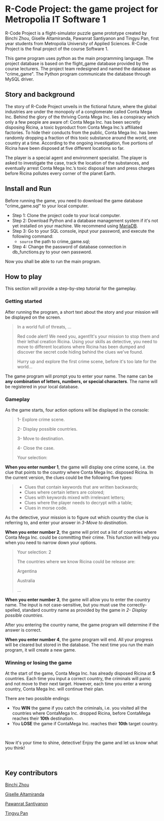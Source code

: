 # R-Code Project: the game project for Metropolia IT Software 1

R-Code Project is a flight-simulator puzzle game prototype created by Binchi Zhou, Giselle Altamiranda, Pawanrat Santiyanon and Tingyu Pan, first year students from Metropolia University of Applied Sciences. R-Code Project is the final project of the course Software 1. 

This game program uses python as the main programming language. The project database is based on the flight_game database provided by the course lecturers. The project team redesigned and named the database as "crime_game". The Python program communicate the database through MySQL driver.

## Story and background

The story of R-Code Project unveils in the fictional future, where the global industries are under the monopoly of a conglomerate called Conta Mega Inc. Behind the glory of the thriving Conta Mega Inc. lies a conspiracy which only a few people are aware of: Conta Mega Inc. has been secretly disposing Ricina, a toxic byproduct from Conta Mega Inc.’s affiliated factories. To hide their conducts from the public, Conta Mega Inc. has been randomly dropping a fraction of this toxic substance around the world, one country at a time. According to the ongoing investigation, five portions of Ricina have been disposed at five different locations so far. 

The player is a special agent and environment specialist. The player is asked to investigate the case, track the location of the substances, and eventually arrest Conta Mega Inc.’s toxic disposal team and press charges before Ricina pollutes every corner of the planet Earth.

## Install and Run

Before running the game, you need to download the game database "crime_game.sql" to your local computer.

* Step 1: Clone the project code to your local computer. 
* Step 2: Download Python and a database management system if it's not yet installed on your machine. We recommend using [MariaDB](https://mariadb.org/download/?t=mariadb&p=mariadb&r=11.3.0&os=windows&cpu=x86_64&pkg=msi&m=xtom_tal).
* Step 3: Go to your SQL console, input your password, and execute the following command:
  * `source` the path to crime_game.sql;
* Step 4: Change the password of database connection in db_functions.py to your own password.

Now you shall be able to run the main program.

## How to play

This section will provide a step-by-step tutorial for the gameplay.

### Getting started
After running the program, a short text about the story and your mission will be displayed on the screen.
> In a world full of threats, ... 
> 
> Red code alert! We need you, agent!It's your mission to stop them and their lethal creation Ricina. Using your skills as detective, you need to move to different locations where Ricina has been dumped and discover the secret code hiding behind the clues we've found. 
> 
> Hurry up and explore the first crime scene, before it's too late for the world...

The game program will prompt you to enter your name. The name can be **any combination of letters, numbers, or special characters**. The name will be registered in your local database.

### Gameplay
As the game starts, four action options will be displayed in the console:

> 1- Explore crime scene.
> 
> 2- Display possible countries.
> 
> 3- Move to destination.
> 
> 4- Close the case.
> 
> Your selection:

**When you enter number 1**, the game will display one crime scene, i.e. the clue that points to the country where Conta Mega Inc. disposed Ricina. In the current version, the clues could be the following five types:

> * Clues that contain keywords that are written backwards;
> * Clues where certain letters are colored;
> * Clues with keywords mixed with irrelevant letters;
> * Clues where the player needs to decrypt with a table;
> * Clues in morse code.

As the detective, your mission is to figure out which country the clue is referring to, and enter your answer in *3-Move to destination*.

**When you enter number 2**, the game will print out a list of countries where Conta Mega Inc. could be committing their crime. This function will help you when you need to narrow down your options.

> Your selection: 2
> 
> The countries where we know Ricina could be release are:
> 
> Argentina
> 
> Australia
> 
> ...

**When you enter number 3**, the game will allow you to enter the country name. The input is not case-sensitive, but you must use the correctly-spelled, standard country name as provided by the game in *2- Display possible countries*.

After you entering the country name, the game program will determine if the answer is correct.

**When you enter number 4**, the game program will end. All your progress will be cleared but stored in the database. The next time you run the main program, it will create a new game. 

### Winning or losing the game

At the start of the game, Conta Mega Inc. has already disposed Ricina at **5** countries. Each time you input a correct country, the criminals will panic and not move to their next target. However, each time you enter a wrong country, Conta Mega Inc. will continue their plan.

There are two possible endings:

* You **WIN** the game if you catch the criminals, i.e. you visited all the countries where ContaMega Inc. dropped Ricina, before ContaMega reaches their **10th** destination.
* You **LOSE** the game if ContaMega Inc. reaches their **10th** target country.

<br>

Now it's your time to shine, detective! Enjoy the game and let us know what you think!

<br>

## Key contributors
[Binchi Zhou](https://github.com/zeclaircie)

[Giselle Altamiranda](https://github.com/Gisaltamir)

[Pawanrat Santiyanon](https://github.com/NookPawanrat)

[Tingyu Pan](https://github.com/tingyup1)


